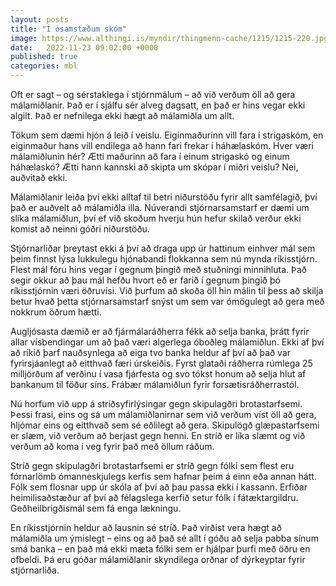 ```yaml
---
layout: posts
title: "Í ósamstæðum skóm"
image: https://www.althingi.is/myndir/thingmenn-cache/1215/1215-220.jpg
date:   2022-11-23 09:02:00 +0000
published: true
categories: mbl
---
```

Oft er sagt – og sérstaklega í stjórnmálum – að við verðum öll að gera málamiðlanir. Það er í sjálfu sér alveg dagsatt, en það er hins vegar ekki algilt. Það er nefnilega ekki hægt að málamiðla um allt.

Tökum sem dæmi hjón á leið í veislu. Eiginmaðurinn vill fara í strigaskóm, en eiginmaður hans vill endilega að hann fari frekar í háhælaskóm. Hver væri málamiðlunin hér? Ætti maðurinn að fara í einum strigaskó og einum háhælaskó? Ætti hann kannski að skipta um skópar í miðri veislu? Nei, auðvitað ekki.

Málamiðlanir leiða því ekki alltaf til betri niðurstöðu fyrir allt samfélagið, því það er auðvelt að málamiðla illa. Núverandi stjórnarsamstarf er dæmi um slíka málamiðlun, því ef við skoðum hverju hún hefur skilað verður ekki komist að neinni góðri niðurstöðu.

Stjórnarliðar þreytast ekki á því að draga upp úr hattinum einhver mál sem þeim finnst lýsa lukkulegu hjónabandi flokkanna sem nú mynda ríkisstjórn. Flest mál fóru hins vegar í gegnum þingið með stuðningi minnihluta. Það segir okkur að þau mál hefðu hvort eð er farið í gegnum þingið þó ríkisstjórnin væri öðruvísi. Við þurfum að skoða öll hin málin til þess að skilja betur hvað þetta stjórnarsamstarf snýst um sem var ómögulegt að gera með nokkrum öðrum hætti.

Augljósasta dæmið er að fjármálaráðherra fékk að selja banka, þrátt fyrir allar vísbendingar um að það væri algerlega óboðleg málamiðlun. Ekki af því að ríkið þarf nauðsynlega að eiga tvo banka heldur af því að það var fyrirsjáanlegt að eitthvað færi úrskeiðis. Fyrst glataði ráðherra rúmlega 25 milljörðum af verðinu í vasa fjárfesta og svo tókst honum að selja hlut af bankanum til föður síns. Frábær málamiðlun fyrir forsætisráðherrastól.

Nú horfum við upp á stríðsyfirlýsingar gegn skipulagðri brotastarfsemi. Þessi frasi, eins og sá um málamiðlanirnar sem við verðum víst öll að gera, hljómar eins og eitthvað sem sé eðlilegt að gera. Skipulögð glæpastarfsemi er slæm, við verðum að berjast gegn henni. En stríð er líka slæmt og við verðum að koma í veg fyrir það með öllum ráðum.

Stríð gegn skipulagðri brotastarfsemi er stríð gegn fólki sem flest eru fórnarlömb ómanneskjulegs kerfis sem hafnar þeim á einn eða annan hátt. Fólk sem flosnar upp úr skóla af því að þau passa ekki í kassann. Erfiðar heimilisaðstæður af því að félagslega kerfið setur fólk í fátæktargildru. Geðheilbrigðismál sem fá enga lækningu.

En ríkisstjórnin heldur að lausnin sé stríð. Það virðist vera hægt að málamiðla um ýmislegt – eins og að það sé allt í góðu að selja pabba sínum smá banka – en það má ekki mæta fólki sem er hjálpar þurfi með öðru en ofbeldi. Þá eru góðar málamiðlanir skyndilega orðnar of dýrkeyptar fyrir stjórnarliða.
